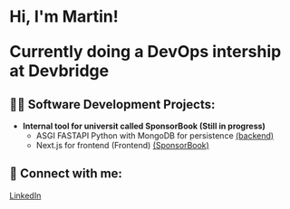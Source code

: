<h1>Hi, I'm Martin!

Currently doing a DevOps intership at Devbridge

 
<h2>👨‍💻 Software Development Projects:</h2>

- <b>Internal tool for universit called SponsorBook (Still in progress)</b>
  - ASGI FASTAPI Python with MongoDB for persistence [(backend)](https://github.com/paukstelom/sponsorbook)
  - Next.js for frontend (Frontend) [(SponsorBook)](https://github.com/paukstelom/sponsorbookui)

<h2> 🤳 Connect with me:</h2>

<a href="https://www.linkedin.com/in/paukstelis/">LinkedIn</a>
